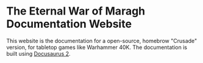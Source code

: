 # The Eternal War of Maragh Documentation Website

This website is the documentation for a open-source, homebrow "Crusade" version, for tabletop games like Warhammer 40K. The documentation is built using [Docusaurus 2](https://docusaurus.io/).